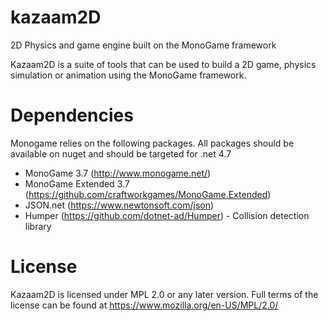 # kazaam2D
2D Physics and game engine built on the MonoGame framework

Kazaam2D is a suite of tools that can be used to build a 2D game, physics simulation or animation using the MonoGame framework.

# Dependencies
Monogame relies on the following packages. All packages should be available on nuget and should be targeted for .net 4.7
- MonoGame 3.7 (http://www.monogame.net/)
- MonoGame Extended 3.7 (https://github.com/craftworkgames/MonoGame.Extended)
- JSON.net (https://www.newtonsoft.com/json)
- Humper (https://github.com/dotnet-ad/Humper) - Collision detection library

# License
Kazaam2D is licensed under MPL 2.0 or any later version. Full terms of the license can be found at https://www.mozilla.org/en-US/MPL/2.0/

